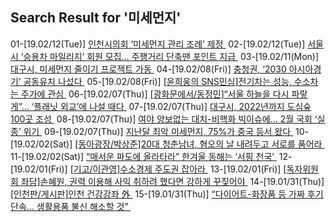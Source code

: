 ## Search Result for '미세먼지'<br>
01-[19.02/12(Tue)] [인천시의회 ‘미세먼지 관리 조례’ 제정 ](http://news.donga.com/3/all/20190211/94062692/1)
02-[19.02/12(Tue)] [서울시 ‘승용차 마일리지’ 회원 모집… 주행거리 단축땐 포인트 지급 ](http://news.donga.com/3/all/20190212/94063229/1)
03-[19.02/11(Mon)] [대구시, 미세먼지 줄이기 프로젝트 가동 ](http://news.donga.com/3/all/20190210/94045709/1)
04-[19.02/08(Fri)] [충청권, ‘2030 아시아경기’ 공동유치 나섰다 ](http://news.donga.com/3/all/20190207/94016284/1)
05-[19.02/08(Fri)] [[윤희웅의 SNS민심]전기차는 성능, 수소차는 주가에 관심 ](http://news.donga.com/3/all/20190208/94016707/1)
06-[19.02/07(Thu)] [[광화문에서/동정민]“서울 하늘을 다시 파랗게”… ‘플래닛 외교’에 나설 때다 ](http://news.donga.com/3/all/20190207/94000435/1)
07-[19.02/07(Thu)] [대구시, 2022년까지 도심숲 100곳 조성 ](http://news.donga.com/3/all/20190206/94000023/1)
08-[19.02/07(Thu)] [여야 양보없는 대치-비핵화 빅이슈에… 2월 국회 ‘실종’ 위기 ](http://news.donga.com/3/all/20190207/94000499/1)
09-[19.02/07(Thu)] [지난달 최악 미세먼지, 75%가 중국 등서 왔다 ](http://news.donga.com/3/all/20190206/94000355/1)
10-[19.02/02(Sat)] [[동아광장/박상준]20대 청춘남녀, 혐오의 날 내려두고 서로를 품어라 ](http://news.donga.com/3/all/20190202/93972144/1)
11-[19.02/02(Sat)] [“매서운 파도에 올라타라” 한겨울 동해는 ‘서핑 천국’ ](http://news.donga.com/3/all/20190202/93972275/1)
12-[19.02/01(Fri)] [[기고/이관영]수소경제 주도권 잡아라 ](http://news.donga.com/3/all/20190201/93958373/1)
13-[19.02/01(Fri)] [[독자위원회 좌담]손혜원, 권력 이용해 사익 취하려 했다면 강하게 꾸짖어야 ](http://news.donga.com/3/all/20190201/93958366/1)
14-[19.01/31(Thu)] [[인천판/게시판]인천 건강강좌 外 ](http://news.donga.com/3/all/20190130/93938952/1)
15-[19.01/31(Thu)] [“다이어트-화장품 등 가짜 후기 단속… 생활용품 불신 해소할 것” ](http://news.donga.com/3/all/20190131/93939580/1)
<br><br>

